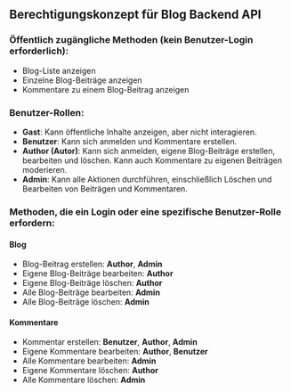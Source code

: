 ## Berechtigungskonzept für Blog Backend API

### Öffentlich zugängliche Methoden (kein Benutzer-Login erforderlich):
- Blog-Liste anzeigen
- Einzelne Blog-Beiträge anzeigen
- Kommentare zu einem Blog-Beitrag anzeigen

### Benutzer-Rollen:
- **Gast**: Kann öffentliche Inhalte anzeigen, aber nicht interagieren.
- **Benutzer**: Kann sich anmelden und Kommentare erstellen.
- **Author (Autor)**: Kann sich anmelden, eigene Blog-Beiträge erstellen, bearbeiten und löschen. Kann auch Kommentare zu eigenen Beiträgen moderieren.
- **Admin**: Kann alle Aktionen durchführen, einschließlich Löschen und Bearbeiten von Beiträgen und Kommentaren.

### Methoden, die ein Login oder eine spezifische Benutzer-Rolle erfordern:

#### Blog
- Blog-Beitrag erstellen: **Author**, **Admin**
- Eigene Blog-Beiträge bearbeiten: **Author**
- Eigene Blog-Beiträge löschen: **Author**
- Alle Blog-Beiträge bearbeiten: **Admin**
- Alle Blog-Beiträge löschen: **Admin**

#### Kommentare
- Kommentar erstellen: **Benutzer**, **Author**, **Admin**
- Eigene Kommentare bearbeiten: **Author**, **Benutzer**
- Alle Kommentare bearbeiten: **Admin**
- Eigene Kommentare löschen: **Author**
- Alle Kommentare löschen: **Admin**